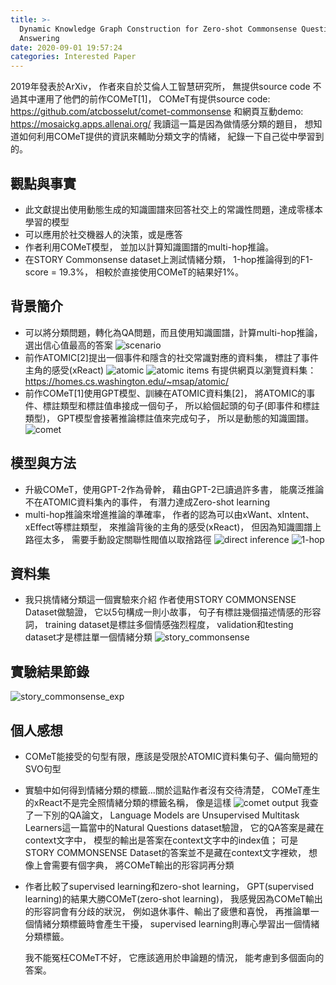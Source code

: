 ```yaml
---
title: >-
  Dynamic Knowledge Graph Construction for Zero-shot Commonsense Question
  Answering
date: 2020-09-01 19:57:24
categories: Interested Paper
---
```


2019年發表於ArXiv，
作者來自於艾倫人工智慧研究所，
無提供source code
不過其中運用了他們的前作COMeT[1]，
COMeT有提供source code: https://github.com/atcbosselut/comet-commonsense
和網頁互動demo: https://mosaickg.apps.allenai.org/
我讀這一篇是因為做情感分類的題目，
想知道如何利用COMeT提供的資訊來輔助分類文字的情緒，
紀錄一下自己從中學習到的。
<!-- more -->

## 觀點與事實
* 此文獻提出使用動態生成的知識圖譜來回答社交上的常識性問題，達成零樣本學習的模型
* 可以應用於社交機器人的決策，或是應答
* 作者利用COMeT模型，
  並加以計算知識圖譜的multi-hop推論。
* 在STORY Commonsense dataset上測試情緒分類，
  1-hop推論得到的F1-score = 19.3%，
  相較於直接使用COMeT的結果好1%。

## 背景簡介
* 可以將分類問題，轉化為QA問題，而且使用知識圖譜，計算multi-hop推論，選出信心值最高的答案
  ![scenario](1.png "Application")
* 前作ATOMIC[2]提出一個事件和隱含的社交常識對應的資料集，
  標註了事件主角的感受(xReact)
  ![atomic](2.png "ATOMIC dataset")
  ![atomic items](3.png "ATOMIC dataset items")
  有提供網頁以瀏覽資料集： https://homes.cs.washington.edu/~msap/atomic/
* 前作COMeT[1]使用GPT模型、訓練在ATOMIC資料集[2]，
  將ATOMIC的事件、標註類型和標註值串接成一個句子，
  所以給個起頭的句子(即事件和標註類型)，
  GPT模型會接著推論標註值來完成句子，
  所以是動態的知識圖譜。
  ![comet](4.png "COMeT")

## 模型與方法
* 升級COMeT，使用GPT-2作為骨幹，
  藉由GPT-2已讀過許多書，
  能廣泛推論不在ATOMIC資料集內的事件，
  有潛力達成Zero-shot learning
* multi-hop推論來增進推論的準確率，
  作者的認為可以由xWant、xIntent、xEffect等標註類型，
  來推論背後的主角的感受(xReact)，
  但因為知識圖譜上路徑太多，
  需要手動設定關聯性閥值以取捨路徑
  ![direct inference](5.png "CA")
  ![1-hop](6.png "CGA")

## 資料集
* 我只挑情緒分類這一個實驗來介紹
  作者使用STORY COMMONSENSE Dataset做驗證，
  它以5句構成一則小故事，
  句子有標註幾個描述情感的形容詞，
  training dataset是標註多個情感強烈程度，
  validation和testing dataset才是標註單一個情緒分類
  ![story_commonsense](7.png "story")

## 實驗結果節錄
  ![story_commonsense_exp](9.png "story exp.")

## 個人感想
* COMeT能接受的句型有限，應該是受限於ATOMIC資料集句子、偏向簡短的SVO句型
* 實驗中如何得到情緒分類的標籤...關於這點作者沒有交待清楚，
  COMeT產生的xReact不是完全照情緒分類的標籤名稱，
  像是這樣
  ![comet output](8.png "my exp.")
  我查了一下別的QA論文，
  Language Models are Unsupervised Multitask Learners這一篇當中的Natural Questions dataset驗證，
  它的QA答案是藏在context文字中，
  模型的輸出是答案在context文字中的index值；
  可是STORY COMMONSENSE Dataset的答案並不是藏在context文字裡欸，
  想像上會需要有個字典，
  將COMeT輸出的形容詞再分類
* 作者比較了supervised learning和zero-shot learning，
  GPT(supervised learning)的結果大勝COMeT(zero-shot learning)，
  我感覺因為COMeT輸出的形容詞會有分歧的狀況，
  例如退休事件、輸出了疲憊和喜悅，
  再推論單一個情緒分類標籤時會產生干擾，
  supervised learning則專心學習出一個情緒分類標籤。

  我不能冤枉COMeT不好，
  它應該適用於申論題的情況，
  能考慮到多個面向的答案。